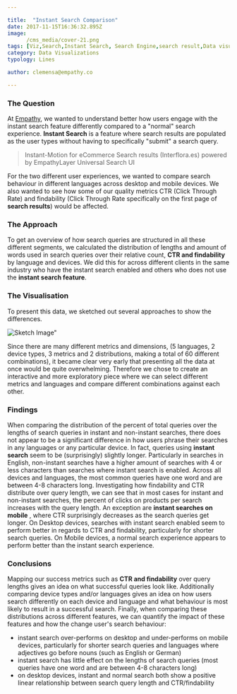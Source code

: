 ```yaml
---

title:  "Instant Search Comparison"
date: 2017-11-15T16:36:32.895Z
image:
      /cms_media/cover-21.png
tags: [Viz,Search,Instant Search, Search Engine,search result,Data visualisation,Data visualization,infographics, Interflora]
category: Data Visualizations
typology: Lines

author: clemensa@empathy.co

---
```


<iyd-iframe src="https://www.imagineyourdata.com/datavis/instantsearch-comparison-public/" desktop-height="635px" tablet-height="" mobile-height="" framebimg-order="1"></iyd-iframe>


### The Question
At <a href="https://empathy.co" target="_blank">Empathy</a>, we wanted to understand better how users engage with the instant search feature differently compared to a "normal" search experience. __Instant Search__ is a feature where search results are populated as the user types without having to specifically "submit" a search query.



>Instant-Motion for eCommerce Search results (Interflora.es) powered by EmpathyLayer Universal Search UI


For the two different user experiences, we wanted to compare search behaviour in different languages across desktop and mobile devices. We also wanted to see how some of our quality metrics CTR (Click Through Rate) and findability (Click Through Rate specifically on the first page of __search results__) would be affected.

### The Approach
To get an overview of how search queries are structured in all these different segments, we calculated the distribution of lengths and amount of words used in search queries over their relative count, __CTR and findability__ by language and devices. We did this for across different clients in the same industry who have the instant search enabled and others who does not use the __instant search feature__.

### The Visualisation
To present this data, we sketched out several approaches to show the differences.


![Sketch Image"]( /cms_media/sketch_image.jpg )

Since there are many different metrics and dimensions, (5 languages, 2 device types, 3 metrics and 2 distributions, making a total of 60 different combinations), it became clear very early that presenting all the data at once would be quite overwhelming. Therefore we chose to create an interactive and more exploratory piece where we can select different metrics and languages and compare different combinations against each other.

### Findings
When comparing the distribution of the percent of total queries over the lengths of search queries in instant and non-instant searches, there does not appear to be a significant difference in how users phrase their searches in any languages or any particular device. In fact, queries using __instant search__ seem to be (surprisingly) slightly longer. Particularly in searches in English, non-instant searches have a higher amount of searches with 4 or less characters than searches where instant search is enabled. Across all devices and languages, the most common queries have one word and are between 4-8 characters long.
Investigating how findability and CTR distribute over query length, we can see that in most cases for instant and non-instant searches, the percent of clicks on products per search increases with the query length. An exception are __instant searches on mobile__ , where CTR surprisingly decreases as the search queries get longer. On Desktop devices, searches with instant search enabled seem to perform better in regards to CTR and findability, particularly for shorter search queries. On Mobile devices, a normal search experience appears to perform better than the instant search experience.

### Conclusions
Mapping our success metrics such as __CTR and findability__ over query lengths gives an idea on what successful queries look like. Additionally comparing device types and/or languages gives an idea on how  users search differently on each device and language and what behaviour is most likely to result in a successful search. Finally, when comparing these distributions across different features, we can quantify the impact of these features and how the change user's search behaviour:

- instant search over-performs on desktop and under-performs on mobile devices, particularly for shorter search queries and languages where adjectives go before nouns (such as English or German)
- instant search has little effect on the lengths of search queries (most queries have one word and are between 4-8 characters long)
- on desktop devices, instant and normal search both show a positive linear relationship between search query length and CTR/findability
